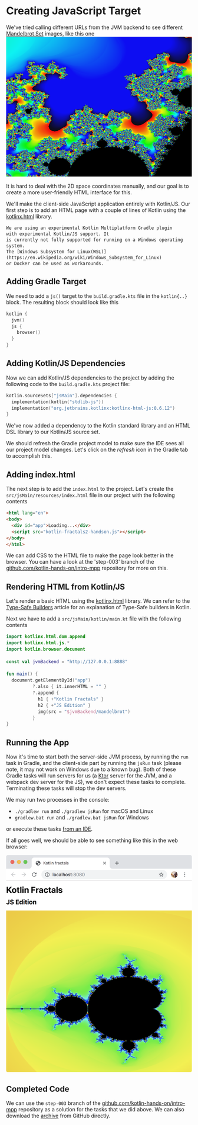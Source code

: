 # Creating JavaScript Target

We've tried calling different URLs from the JVM backend to see
different [Mandelbrot Set](https://en.wikipedia.org/wiki/Mandelbrot_set)
images, like this one
![](./assets/mandelbrot-zoom2.png)

It is hard to deal with the 2D space coordinates manually,
and our goal is to create a more user-friendly HTML interface
for this. 

We'll make the client-side JavaScript application entirely with Kotlin/JS. Our first step
is to add an HTML page with a couple of lines of Kotlin using the 
[kotlinx.html](https://github.com/Kotlin/kotlinx.html) library.


```note
We are using an experimental Kotlin Multiplatform Gradle plugin
with experimental Kotlin/JS support. It
is currently not fully supported for running on a Windows operating system. 
The [Windows Subsystem for Linux(WSL)](https://en.wikipedia.org/wiki/Windows_Subsystem_for_Linux)
or Docker can be used as workarounds.
```

## Adding Gradle Target

We need to add a `js()` target to the `build.gradle.kts` file
in the `kotlin{..}` block. The resulting block should look like this

```kotlin
kotlin {
  jvm()
  js {
    browser()
  }
}
```

## Adding Kotlin/JS Dependencies

Now we can add Kotlin/JS dependencies to the project by
adding the following code to the `build.gradle.kts` project file:

```kotlin
kotlin.sourceSets["jsMain"].dependencies {
  implementation(kotlin("stdlib-js"))
  implementation("org.jetbrains.kotlinx:kotlinx-html-js:0.6.12")
}
```

We've now added a dependency to the Kotlin standard library and
an HTML DSL library to our Kotlin/JS source set.

We should refresh the Gradle project model to make sure
the IDE sees all our project model changes. Let's click on the _refresh_
icon in the Gradle tab to accomplish this.

## Adding index.html

The next step is to add the `index.html`
to the project. Let's create the 
`src/jsMain/resources/index.html` file in our project
with the following contents
```html
<html lang="en">
<body>
  <div id="app">Loading...</div>
  <script src="kotlin-fractals2-handson.js"></script>
</body>
</html>
```
We can add CSS to the HTML file to make the page look better in the browser.
You can have a look at the 'step-003' branch of the
[github.com/kotlin-hands-on/intro-mpp](https://github.com/kotlin-hands-on/intro-mpp)
repository for more on this.

## Rendering HTML from Kotlin/JS

Let's render a basic HTML using the
[kotlinx.html](https://github.com/Kotlin/kotlinx.html) library.
We can refer to the
[Type-Safe Builders](https://kotlinlang.org/docs/reference/type-safe-builders.html)
article for an explanation of Type-Safe builders in Kotlin.

Next we have to add a `src/jsMain/kotlin/main.kt` file
with the following contents

```kotlin
import kotlinx.html.dom.append
import kotlinx.html.js.*
import kotlin.browser.document

const val jvmBackend = "http://127.0.0.1:8888"

fun main() {
  document.getElementById("app")
          ?.also { it.innerHTML = "" }
          ?.append {
            h1 { +"Kotlin Fractals" }
            h2 { +"JS Edition" }
            img(src = "$jvmBackend/mandelbrot")
          }
}
```

## Running the App

Now it's time to start both the server-side JVM process,
by running the `run` task in Gradle, and the client-side
part by running the `jsRun` task (please note, it may
not work on Windows due to a known bug). Both of these Gradle tasks
will run servers for us (a [Ktor](https://ktor.io/) server for the JVM, and a
webpack dev server for the JS), we don't expect these tasks
to complete. Terminating these tasks will stop the dev servers.

We may run two processes in the console: 

* `./gradlew run` and `./gradlew jsRun` for macOS and Linux
*  `gradlew.bat run` and `./gradlew.bat jsRun` for Windows

or execute these tasks [from an IDE](https://www.jetbrains.com/help/idea/work-with-gradle-tasks.html). 

If all goes well, we should be able to see something
like this in the web browser:

![](./assets/site-preview.png)


## Completed Code

We can use the `step-003` branch of the
[github.com/kotlin-hands-on/intro-mpp](https://github.com/kotlin-hands-on/intro-mpp)
repository as a solution for the tasks that we did above. 
We can also download the
[archive](https://github.com/kotlin-hands-on/intro-mpp/archive/step-003.zip)
from GitHub directly.
